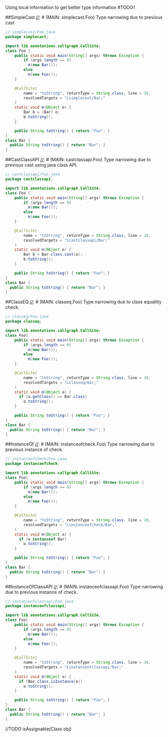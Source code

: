 Using local information to get better type information
#TODO1

##SimpleCast
[//]: # (MAIN: simplecast.Foo)
Type narrowing due to previous cast
```java
// simplecast/Foo.java
package simplecast;

import lib.annotations.callgraph.CallSite;
class Foo {
    public static void main(String[] args) throws Exception {
        if (args.length == 0) 
          m(new Bar());
        else 
          m(new Foo());
    }

    @CallSite(
        name = "toString", returnType = String.class, line = 18,
        resolvedTargets = "Lsimplecast/Bar;"
    )
    static void m(Object o) {
        Bar b = (Bar) o;
        b.toString();
    }

    public String toString() { return "Foo"; }
}
class Bar {
  public String toString() { return "Bar"; }
}

```
[//]: # (END)


##CastClassAPI
[//]: # (MAIN: castclassapi.Foo)
Type narrowing due to previous cast using java class API.
```java
// castclassapi/Foo.java
package castclassapi;

import lib.annotations.callgraph.CallSite;
class Foo {
    public static void main(String[] args) throws Exception {
        if (args.length == 0) 
          m(new Bar());
        else 
          m(new Foo());
    }

    @CallSite(
        name = "toString", returnType = String.class, line = 18,
        resolvedTargets = "Lcastclassapi/Bar;"
    )
    static void m(Object o) {
        Bar b = Bar.class.cast(o);
        b.toString();
    }

    public String toString() { return "Foo"; }
}
class Bar {
  public String toString() { return "Bar"; }
}

```
[//]: # (END)

##ClassEQ
[//]: # (MAIN: classeq.Foo)
Type narrowing due to class equallity check.
```java
// classeq/Foo.java
package classeq;

import lib.annotations.callgraph.CallSite;
class Foo{ 
    public static void main(String[] args) throws Exception {
        if (args.length == 0) 
          m(new Bar());
        else 
          m(new Foo());
    }

    @CallSite(
        name = "toString", returnType = String.class, line = 18,
        resolvedTargets = "Lclasseq/Bar;"
    )
    static void m(Object o) {
      if (o.getClass() == Bar.class)
        o.toString();
    }

    public String toString() { return "Foo"; }
}
class Bar {
  public String toString() { return "Bar"; }
}

```
[//]: # (END)


##InstanceOf
[//]: # (MAIN: instanceofcheck.Foo)
Type narrowing due to previous instance of check.
```java
// instanceofcheck/Foo.java
package instanceofcheck;

import lib.annotations.callgraph.CallSite;
class Foo{ 
    public static void main(String[] args) throws Exception {
        if (args.length == 0) 
          m(new Bar());
        else 
          m(new Foo());
    }

    @CallSite(
        name = "toString", returnType = String.class, line = 18,
        resolvedTargets = "Linstanceofcheck/Bar;"
    )
    static void m(Object o) {
      if (o instanceof Bar)
        o.toString();
    }

    public String toString() { return "Foo"; }
}
class Bar {
  public String toString() { return "Bar"; }
}

```
[//]: # (END)

##InstanceOfClassAPI
[//]: # (MAIN: instanceofclassapi.Foo)
Type narrowing due to previous instance of check.
```java
// instanceofclassapi/Foo.java
package instanceofclassapi;

import lib.annotations.callgraph.CallSite;
class Foo{ 
    public static void main(String[] args) throws Exception {
        if (args.length == 0) 
          m(new Bar());
        else 
          m(new Foo());
    }

    @CallSite(
        name = "toString", returnType = String.class, line = 18,
        resolvedTargets = "Linstanceofclassapi/Bar;"
    )
    static void m(Object o) {
      if (Bar.class.isInstance(o))
        o.toString();
    }

    public String toString() { return "Foo"; }
}
class Bar {
  public String toString() { return "Bar"; }
}

```
[//]: # (END)

//TODO isAssignable(Class obj)

